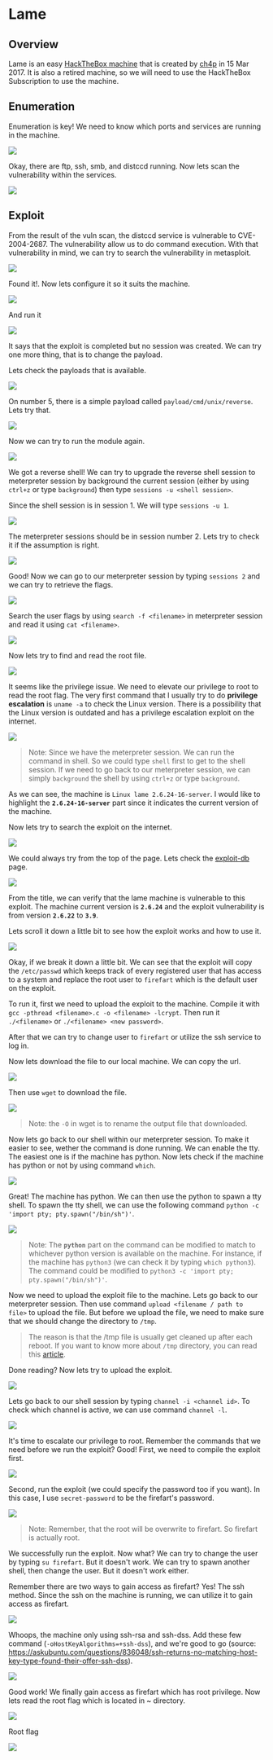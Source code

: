 # Lame

## Overview

Lame is an easy [HackTheBox machine](https://app.hackthebox.com/machines/Lame) that is created by [ch4p](https://app.hackthebox.com/users/1) in 15 Mar 2017. It is also a retired machine, so we will need to use the HackTheBox Subscription to use the machine.

## Enumeration

Enumeration is key! We need to know which ports and services are running in the machine.

![](Images/InitialScan.png)

Okay, there are ftp, ssh, smb, and distccd running. Now lets scan the vulnerability within the services.

![](Images/VulnerabilityScan.png)

## Exploit

From the result of the vuln scan, the distccd service is vulnerable to CVE-2004-2687. The vulnerability allow us to do command execution. With that vulnerability in mind, we can try to search the vulnerability in metasploit.

![](Images/SearchDistccd.png)

Found it!. Now lets configure it so it suits the machine.

![](Images/MetasploitConfiguration1.png)

And run it

![](Images/MetasploitRun1.png)

It says that the exploit is completed but no session was created. We can try one more thing, that is to change the payload. 

Lets check the payloads that is available.

![](Images/ShowPayloads.png)

On number 5, there is a simple payload called `payload/cmd/unix/reverse`. Lets try that.

![](Images/MetasploitConfiguration2.png)

Now we can try to run the module again.

![](Images/MetasploitRun2.png)

We got a reverse shell! We can try to upgrade the reverse shell session to meterpreter session by background the current session (either by using `ctrl+z` or type `background`) then type `sessions -u <shell session>`.

Since the shell session is in session 1. We will type `sessions -u 1`.

![](Images/UpgradeToMeterpreterSession.png)

The meterpreter sessions should be in session number 2. Lets try to check it if the assumption is right.

![](Images/CheckSessions.png)

Good! Now we can go to our meterpreter session by typing `sessions 2` and we can try to retrieve the flags.

![](Images/MeterpreterSession.png)

Search the user flags by using `search -f <filename>` in meterpreter session and read it using `cat <filename>`.

![](Images/UserFlag.png)

Now lets try to find and read the root file.

![](Images/TryToReadRootFlag.png)

It seems like the privilege issue. We need to elevate our privilege to root to read the root flag. The very first command that I usually try to do **privilege escalation** is `uname -a` to check the Linux version. There is a possibility that the Linux version is outdated and has a privilege escalation exploit on the internet.

![](Images/CheckLinuxVersion.png)

> Note: Since we have the meterpreter session. We can run the command in shell. So we could type `shell` first to get to the shell session. If we need to go back to our meterpreter session, we can simply `background` the shell by using `ctrl+z` or type `background`.

As we can see, the machine is `Linux lame 2.6.24-16-server`. I would like to highlight the **`2.6.24-16-server`** part since it indicates the current version of the machine.

Now lets try to search the exploit on the internet.

![](Images/SearchForExploit.png)

We could always try from the top of the page. Lets check the [exploit-db](https://www.exploit-db.com/exploits/40839) page.

![](Images/ExploitDB.png)

From the title, we can verify that the lame machine is vulnerable to this exploit. The machine current version is **`2.6.24`** and the exploit vulnerability is from version **`2.6.22`** to **`3.9`**.

Lets scroll it down a little bit to see how the exploit works and how to use it.

![](Images/HowToUseTheExploit.png)

Okay, if we break it down a little bit. We can see that the exploit will copy the `/etc/passwd` which keeps track of every registered user that has access to a system and replace the root user to `firefart` which is the default user on the exploit.

To run it, first we need to upload the exploit to the machine. Compile it with `gcc -pthread <filename>.c -o <filename> -lcrypt`. Then run it `./<filename>` or `./<filename> <new password>`.

After that we can try to change user to `firefart` or utilize the ssh service to log in.

Now lets download the file to our local machine. We can copy the url.

![](Images/CopyDownloadURL.png)

Then use `wget` to download the file.

![](Images/DownloadTheExploit.png)

> Note: the `-O` in wget is to rename the output file that downloaded.

Now lets go back to our shell within our meterpreter session. To make it easier to see, wether the command is done running. We can enable the tty. The easiest one is if the machine has python. Now lets check if the machine has python or not by using command `which`.

![](Images/WhichPython.png)

Great! The machine has python. We can then use the python to spawn a tty shell. To spawn the tty shell, we can use the following command `python -c 'import pty; pty.spawn("/bin/sh")'`.

![](Images/SpawnTTY.png)

> Note: The **`python`** part on the command can be modified to match to whichever python version is available on the machine. For instance, if the machine has `python3` (we can check it by typing `which python3`). The command could be modified to `python3 -c 'import pty; pty.spawn("/bin/sh")'`.

Now we need to upload the exploit file to the machine. Lets go back to our meterpreter session. Then use command `upload <filename / path to file>` to upload the file. But before we upload the file, we need to make sure that we should change the directory to `/tmp`.

> The reason is that the /tmp file is usually get cleaned up after each reboot. If you want to know more about `/tmp` directory, you can read this [article](https://linuxhandbook.com/tmp-directory/).

Done reading? Now lets try to upload the exploit.

![](Images/UploadExploitFile.png)

Lets go back to our shell session by typing `channel -i <channel id>`. To check which channel is active, we can use command `channel -l`.

![](Images/Showtime.png)

It's time to escalate our privilege to root. Remember the commands that we need before we run the exploit? Good! First, we need to compile the exploit first.

![](Images/CompileTheExploit.png)

Second, run the exploit (we could specify the password too if you want). In this case, I use `secret-password` to be the firefart's password.

![](Images/RunTheExploit.png)

> Note: Remember, that the root will be overwrite to firefart. So firefart is actually root.

We successfully run the exploit. Now what? We can try to change the user by typing `su firefart`. But it doesn't work. We can try to spawn another shell, then change the user. But it doesn't work either.

Remember there are two ways to gain access as firefart? Yes! The ssh method. Since the ssh on the machine is running, we can utilize it to gain access as firefart.

![](Images/FirefartSsh1.png)

Whoops, the machine only using ssh-rsa and ssh-dss. Add these few command (`-oHostKeyAlgorithms=+ssh-dss`), and we're good to go (source: https://askubuntu.com/questions/836048/ssh-returns-no-matching-host-key-type-found-their-offer-ssh-dss).

![](Images/FirefartSsh2.png)

Good work! We finally gain access as firefart which has root privilege. Now lets read the root flag which is located in ~ directory.

![](Images/RootFlagDirectory.png)

Root flag

![](Images/RootFlag.png)